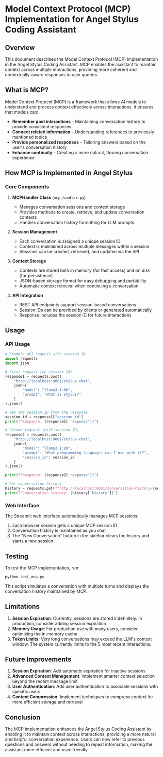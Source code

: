 # Model Context Protocol (MCP) Implementation for Angel Stylus Coding Assistant

## Overview

This document describes the Model Context Protocol (MCP) implementation in the Angel Stylus Coding Assistant. MCP enables the assistant to maintain context across multiple interactions, providing more coherent and contextually-aware responses to user queries.

## What is MCP?

Model Context Protocol (MCP) is a framework that allows AI models to understand and process context effectively across interactions. It ensures that models can:

- **Remember past interactions** - Maintaining conversation history to provide consistent responses
- **Connect related information** - Understanding references to previously mentioned topics
- **Provide personalized responses** - Tailoring answers based on the user's conversation history
- **Enhance continuity** - Creating a more natural, flowing conversation experience

## How MCP is Implemented in Angel Stylus

### Core Components

1. **MCPHandler Class** (`mcp_handler.py`)
   - Manages conversation sessions and context storage
   - Provides methods to create, retrieve, and update conversation contexts
   - Handles conversation history formatting for LLM prompts

2. **Session Management**
   - Each conversation is assigned a unique session ID
   - Context is maintained across multiple messages within a session
   - Sessions can be created, retrieved, and updated via the API

3. **Context Storage**
   - Contexts are stored both in memory (for fast access) and on disk (for persistence)
   - JSON-based storage format for easy debugging and portability
   - Automatic context retrieval when continuing a conversation

4. **API Integration**
   - REST API endpoints support session-based conversations
   - Session IDs can be provided by clients or generated automatically
   - Response includes the session ID for future interactions

## Usage

### API Usage

```python
# Example API request with session ID
import requests
import json

# First request (no session ID)
response1 = requests.post(
    "http://localhost:8001/stylus-chat",
    json={
        "model": "llama3.1:8b",
        "prompt": "What is Stylus?"
    }
).json()

# Get the session ID from the response
session_id = response1["session_id"]
print(f"Response: {response1['response']}")

# Second request (with session ID)
response2 = requests.post(
    "http://localhost:8001/stylus-chat",
    json={
        "model": "llama3.1:8b",
        "prompt": "What programming languages can I use with it?",
        "session_id": session_id
    }
).json()

print(f"Response: {response2['response']}")

# Get conversation history
history = requests.get(f"http://localhost:8001/conversation-history/{session_id}").json()
print(f"Conversation history: {history['history']}")
```

### Web Interface

The Streamlit web interface automatically manages MCP sessions:

1. Each browser session gets a unique MCP session ID
2. Conversation history is maintained as you chat
3. The "New Conversation" button in the sidebar clears the history and starts a new session

## Testing

To test the MCP implementation, run:

```bash
python test_mcp.py
```

This script simulates a conversation with multiple turns and displays the conversation history maintained by MCP.

## Limitations

1. **Session Expiration**: Currently, sessions are stored indefinitely. In production, consider adding session expiration.
2. **Memory Usage**: For production use with many users, consider optimizing the in-memory cache.
3. **Token Limits**: Very long conversations may exceed the LLM's context window. The system currently limits to the 5 most recent interactions.

## Future Improvements

1. **Session Expiration**: Add automatic expiration for inactive sessions
2. **Advanced Context Management**: Implement smarter context selection beyond the recent message limit
3. **User Authentication**: Add user authentication to associate sessions with specific users
4. **Context Compression**: Implement techniques to compress context for more efficient storage and retrieval

## Conclusion

The MCP implementation enhances the Angel Stylus Coding Assistant by enabling it to maintain context across interactions, providing a more natural and helpful conversation experience. Users can now refer to previous questions and answers without needing to repeat information, making the assistant more efficient and user-friendly. 